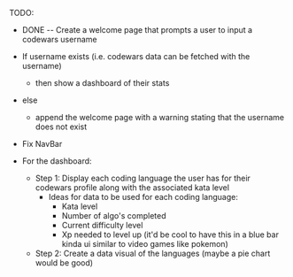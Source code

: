 TODO:
- DONE -- Create a welcome page that prompts a user to input a codewars username
- If username exists (i.e. codewars data can be fetched with the username)
  - then show a dashboard of their stats
- else
  - append the welcome page with a warning stating that the username does not exist

- Fix NavBar

- For the dashboard:
  - Step 1: Display each coding language the user has for their codewars profile along with the associated kata level
    - Ideas for data to be used for each coding language:
      - Kata level
      - Number of algo's completed
      - Current difficulty level
      - Xp needed to level up (it'd be cool to have this in a blue bar kinda ui similar to video games like pokemon)
  - Step 2: Create a data visual of the languages (maybe a pie chart would be good)
